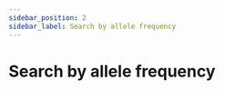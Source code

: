 ```yaml
---
sidebar_position: 2
sidebar_label: Search by allele frequency
---
```


# Search by allele frequency
